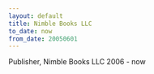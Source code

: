 ```yaml
---
layout: default
title: Nimble Books LLC
to_date: now
from_date: 20050601
---
```

Publisher, Nimble Books LLC 2006 - now